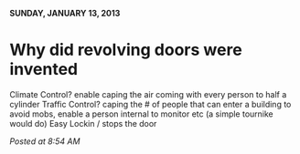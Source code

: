 **SUNDAY, JANUARY 13, 2013**

Why did revolving doors were invented 
=================

Climate Control?
  enable caping the air coming with every person to half a cylinder
Traffic Control?
  caping the # of people that can enter a building to avoid mobs, enable a person internal to monitor etc
  (a simple tournike would do)
Easy Lockin / stops the door

_Posted at 8:54 AM_
